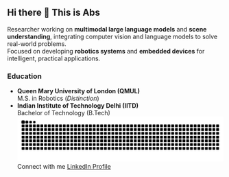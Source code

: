 ## Hi there 👋 This is Abs
Researcher working on **multimodal large language models** and **scene understanding**, integrating computer vision and language models to solve real-world problems.  
Focused on developing **robotics systems** and **embedded devices** for intelligent, practical applications.

### Education  
- **Queen Mary University of London (QMUL)**  
 M.S. in  Robotics (*Distinction*)  
- **Indian Institute of Technology Delhi (IITD)**  
  Bachelor of Technology (B.Tech)  
![GitHub Contribution Snake](https://raw.githubusercontent.com/weihao1115/weihao1115/output/github-contribution-grid-snake.svg)
Connect with me
[LinkedIn Profile](https://www.linkedin.com/in/abspateliitd/)

